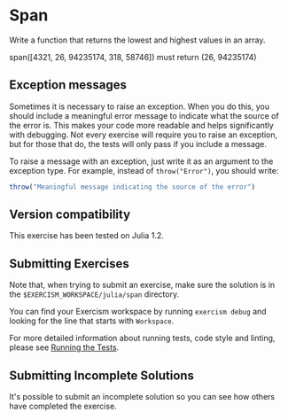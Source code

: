# Span

Write a function that returns the lowest and highest values in an array.

span([4321, 26, 94235174, 318, 58746]) must return (26, 94235174)

## Exception messages

Sometimes it is necessary to raise an exception. When you do this, you should include a meaningful error message to
indicate what the source of the error is. This makes your code more readable and helps significantly with debugging. Not
every exercise will require you to raise an exception, but for those that do, the tests will only pass if you include
a message.

To raise a message with an exception, just write it as an argument to the exception type. For example, instead of
`throw("Error")`, you should write:

```julia
throw("Meaningful message indicating the source of the error")
```
## Version compatibility
This exercise has been tested on Julia 1.2.


## Submitting Exercises

Note that, when trying to submit an exercise, make sure the solution is in the `$EXERCISM_WORKSPACE/julia/span` directory.

You can find your Exercism workspace by running `exercism debug` and looking for the line that starts with `Workspace`.

For more detailed information about running tests, code style and linting,
please see [Running the Tests](http://exercism.io/tracks/julia/tests).

## Submitting Incomplete Solutions

It's possible to submit an incomplete solution so you can see how others have completed the exercise.
